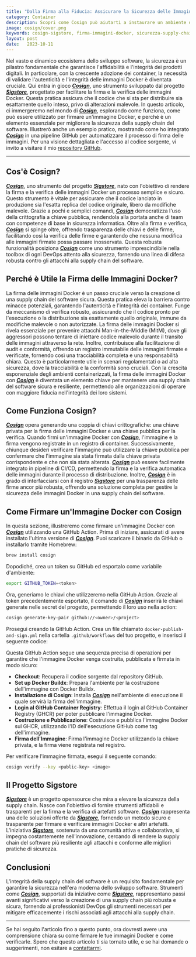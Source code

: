 ```yaml
---
title: "Dalla Firma alla Fiducia: Assicurare la Sicurezza delle Immagini Docker con Cosign"
category: Container
description: Scopri come Cosign può aiutarti a instaurare un ambiente di fiducia attorno alle tue immagini Docker attraverso la firma digitale, con esempi pratici su come implementare questo processo nella tua pipeline GitHub.
image: cosign/cover.png
keywords: cosign-sigstore, firma-immagini-docker, sicurezza-supply-chain-software, verifica-immagini-docker, integrazione-cosign-github
layout: post
date:   2023-10-11
---
```


Nel vasto e dinamico ecosistema dello sviluppo software, la sicurezza è un pilastro fondamentale che garantisce l'affidabilità e l'integrità dei prodotti digitali. In particolare, con la crescente adozione dei container, la necessità di validare l'autenticità e l'integrità delle immagini Docker è diventata cruciale. Qui entra in gioco [**_Cosign_**](https://docs.sigstore.dev/signing/quickstart/), uno strumento sviluppato dal progetto [**_Sigstore_**](https://www.sigstore.dev/), progettato per facilitare la firma e la verifica delle immagini Docker. Questa pratica assicura che il codice che si sta per distribuire sia esattamente quello inteso, privo di alterazioni malevole. In questo articolo, ci immergeremo nel mondo di [**_Cosign_**](https://docs.sigstore.dev/signing/quickstart/), esplorando come funziona, come può essere utilizzato per firmare un'immagine Docker, e perché è un elemento essenziale per migliorare la sicurezza della supply chain del software. Illustrerò anche un esempio pratico, mostrando come ho integrato [**_Cosign_**](https://docs.sigstore.dev/signing/quickstart/) in una pipeline GitHub per automatizzare il processo di firma delle immagini. Per una visione dettagliata e l'accesso al codice sorgente, vi invito a visitare il mio [repository GitHub](https://github.com/paranoiasystem/testcosign).

---

## Cos'è Cosign?

[**_Cosign_**](https://docs.sigstore.dev/signing/quickstart/), uno strumento del progetto [**_Sigstore_**](https://www.sigstore.dev/), nato con l'obiettivo di rendere la firma e la verifica delle immagini Docker un processo semplice e sicuro. Questo strumento è vitale per assicurare che il codice lanciato in produzione sia l'esatta replica del codice originale, libero da modifiche malevole. Grazie a pochi e semplici comandi, [**_Cosign_**](https://docs.sigstore.dev/signing/quickstart/) democratizza l'uso della crittografia a chiave pubblica, rendendola alla portata anche di team con competenze di base in sicurezza informatica. Oltre alla firma e verifica, [**_Cosign_**](https://docs.sigstore.dev/signing/quickstart/) si spinge oltre, offrendo trasparenza delle chiavi e delle firme, facilitando così la verifica delle firme e garantendo che nessuna modifica alle immagini firmate possa passare inosservata. Questa robusta funzionalità posiziona [**_Cosign_**](https://docs.sigstore.dev/signing/quickstart/) come uno strumento imprescindibile nella toolbox di ogni DevOps attento alla sicurezza, fornendo una linea di difesa robusta contro gli attacchi alla supply chain del software.

## Perché è Utile la Firma delle Immagini Docker?

La firma delle immagini Docker è un passo cruciale verso la creazione di una supply chain del software sicura. Questa pratica eleva la barriera contro minacce potenziali, garantendo l'autenticità e l'integrità dei container. Funge da meccanismo di verifica robusto, assicurando che il codice pronto per l'esecuzione o la distribuzione sia esattamente quello originale, immune da modifiche malevole o non autorizzate. La firma delle immagini Docker si rivela essenziale per prevenire attacchi Man-in-the-Middle (MitM), dove gli aggressori possono tentare di iniettare codice malevolo durante il transito delle immagini attraverso la rete. Inoltre, contribuisce alla facilitazione di audit e conformità, offrendo un registro immutabile delle immagini firmate e verificate, fornendo così una tracciabilità completa e una responsabilità chiara. Questo è particolarmente utile in scenari regolamentati o ad alta sicurezza, dove la tracciabilità e la conformità sono cruciali. Con la crescita esponenziale degli ambienti containerizzati, la firma delle immagini Docker con [**_Cosign_**](https://docs.sigstore.dev/signing/quickstart/) è diventata un elemento chiave per mantenere una supply chain del software sicura e resiliente, permettendo alle organizzazioni di operare con maggiore fiducia nell'integrità dei loro sistemi.

## Come Funziona Cosign?

[**_Cosign_**](https://docs.sigstore.dev/signing/quickstart/) opera generando una coppia di chiavi crittografiche: una chiave privata per la firma delle immagini Docker e una chiave pubblica per la verifica. Quando firmi un'immagine Docker con [**_Cosign_**](https://docs.sigstore.dev/signing/quickstart/), l'immagine e la firma vengono registrate in un registro di container. Successivamente, chiunque desideri verificare l'immagine può utilizzare la chiave pubblica per confermare che l'immagine sia stata firmata dalla chiave privata corrispondente e che non sia stata alterata. [**_Cosign_**](https://docs.sigstore.dev/signing/quickstart/) può essere facilmente integrato in pipeline di CI/CD, permettendo la firma e la verifica automatica delle immagini durante il processo di distribuzione. Inoltre, [**_Cosign_**](https://docs.sigstore.dev/signing/quickstart/) è in grado di interfacciarsi con il registro [**_Sigstore_**](https://www.sigstore.dev/) per una trasparenza delle firme ancor più robusta, offrendo una soluzione completa per gestire la sicurezza delle immagini Docker in una supply chain del software.

## Come Firmare un'Immagine Docker con Cosign

In questa sezione, illustreremo come firmare un'immagine Docker con [**_Cosign_**](https://docs.sigstore.dev/signing/quickstart/) utilizzando una GitHub Action. Prima di iniziare, assicurati di avere installato l'ultima versione di [**_Cosign_**](https://docs.sigstore.dev/signing/quickstart/). Puoi scaricare il binario da GitHub o installarlo tramite Homebrew:

```bash
brew install cosign
```

Dopodiché, crea un token su GitHub ed esportalo come variabile d'ambiente:

```bash
export GITHUB_TOKEN=<token>
```

Ora, generiamo le chiavi che utilizzeremo nella GitHub Action. Grazie al token precedentemente esportato, il comando di [**_Cosign_**](https://docs.sigstore.dev/signing/quickstart/) inserirà le chiavi generate nelle secret del progetto, permettendo il loro uso nella action:

```bash
cosign generate-key-pair github://<owner>/<project>
```

Prosegui creando la GitHub Action. Crea un file chiamato `docker-publish-and-sign.yml` nella cartella `.github/workflows` del tuo progetto, e inserisci il seguente codice:

<script src="https://gist.github.com/paranoiasystem/c43b3bc7f0cd7986832aedc0da96b3ce.js"></script>

Questa GitHub Action segue una sequenza precisa di operazioni per garantire che l'immagine Docker venga costruita, pubblicata e firmata in modo sicuro:

- **Checkout**: Recupera il codice sorgente dal repository GitHub.
- **Set up Docker Buildx**: Prepara l'ambiente per la costruzione dell'immagine con Docker Buildx.
- **Installazione di Cosign**: Installa [**_Cosign_**](https://docs.sigstore.dev/signing/quickstart/) nell'ambiente di esecuzione il quale servirà la firma dell'immagine.
- **Login al GitHub Container Registry**: Effettua il login al GitHub Container Registry (GHCR) per poter pubblicare l'immagine Docker.
- **Costruzione e Pubblicazione**: Costruisce e pubblica l'immagine Docker sul GHCR, utilizzando l'ID dell'esecuzione GitHub come tag dell'immagine.
- **Firma dell'Immagine**: Firma l'immagine Docker utilizzando la chiave privata, e la firma viene registrata nel registro.

Per verificare l'immagine firmata, esegui il seguente comando:

```bash
cosign verify --key <public-key> <image>
```

## Il Progetto Sigstore
[**_Sigstore_**](https://www.sigstore.dev/) è un progetto opensource che mira a elevare la sicurezza della supply chain. Nasce con l'obiettivo di fornire strumenti affidabili e trasparenti per la firma e la verifica di artefatti software. [**_Cosign_**](https://docs.sigstore.dev/signing/quickstart/) rappresenta una delle soluzioni offerte da [**_Sigstore_**](https://www.sigstore.dev/), fornendo un metodo sicuro e trasparente per firmare e verificare immagini Docker e altri artefatti. L'iniziativa [**_Sigstore_**](https://www.sigstore.dev/), sostenuta da una comunità attiva e collaborativa, si impegna costantemente nell'innovazione, cercando di rendere la supply chain del software più resiliente agli attacchi e conforme alle migliori pratiche di sicurezza.

## Conclusioni
L'integrità della supply chain del software è un requisito fondamentale per garantire la sicurezza nell'era moderna dello sviluppo software. Strumenti come [**_Cosign_**](https://docs.sigstore.dev/signing/quickstart/), supportati da iniziative come [**_Sigstore_**](https://www.sigstore.dev/), rappresentano passi avanti significativi verso la creazione di una supply chain più robusta e sicura, fornendo ai professionisti DevOps gli strumenti necessari per mitigare efficacemente i rischi associati agli attacchi alla supply chain.

---

Se hai seguito l'articolo fino a questo punto, ora dovresti avere una comprensione chiara su come firmare le tue immagini Docker e come verificarle. Spero che questo articolo ti sia tornato utile, e se hai domande o suggerimenti, non esitare a [contattarmi](https://www.linkedin.com/in/marcoferraioli93/).

